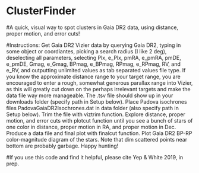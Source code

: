 # ClusterFinder

#A quick, visual way to spot clusters in Gaia DR2 data, using
distance, proper motion, and error cuts!

#Instructions: Get Gaia DR2 Vizier data by querying Gaia DR2, typing in some object or coordiantes, picking a search radius (I like 2 deg), deselecting all parameters, selecting Plx, e_Plx, pmRA, e_pmRA, pmDE, e_pmDE, Gmag, e_Gmag, BPmag, e_BPmag, RPmag, e_RPmag, RV, and e_RV, and outputting unlimited values as tab separated values file type. If you know the approximate distance range to your target range, you are encouraged to enter a rough, somewhat generous parallax range into Vizier, as this will greatly cut down on the perhaps irrelevant targets and make the data file way more manageable. The .tsv file should show up in your downloads folder (specify path in Setup below). Place Padova isochrones files PadovaGaiaDR2Isochrones.dat in data folder (also specify path in Setup below). Trim the file with viztrim function. Explore distance, proper motion, and error cuts with plotcut function until you see a bunch of stars of one color in distance, proper motion in RA, and proper motion in Dec. Produce a data file and final plot with finalcut function. Plot Gaia DR2 BP-RP color-magnitude diagram of the stars. Note that dim scattered points near bottom are probably garbage. Happy hunting!

#If you use this code and find it helpful, please cite Yep & White 2019, in prep.